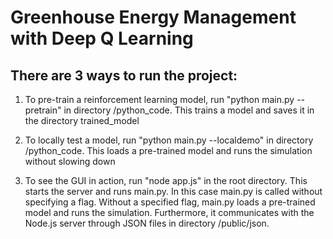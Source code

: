 # Greenhouse Energy Management with Deep Q Learning

## There are 3 ways to run the project:

1. To pre-train a reinforcement learning model, run "python main.py --pretrain" in directory /python_code.
This trains a model and saves it in the directory trained_model
  
2. To locally test a model, run "python main.py --localdemo" in directory /python_code.
This loads a pre-trained model and runs the simulation without slowing down

3. To see the GUI in action, run "node app.js" in the root directory.
This starts the server and runs main.py. In this case main.py is called without specifying a flag. Without a specified flag, main.py loads a pre-trained model and runs the simulation. Furthermore, it communicates with the Node.js server through JSON files in directory /public/json.
